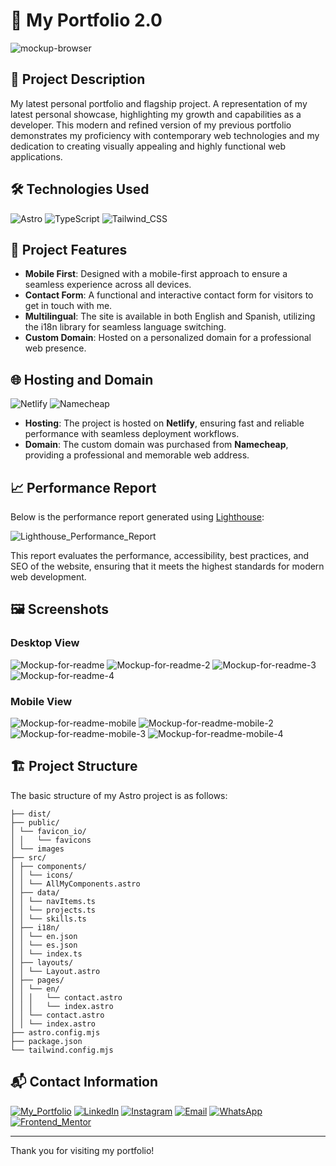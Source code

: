 # 💼 My Portfolio 2.0

![mockup-browser](public/images/mockup-for-readme.png)

## 📖 Project Description

My latest personal portfolio and flagship project. A representation of my latest personal showcase, highlighting my growth and capabilities as a developer. This modern and refined version of my previous portfolio demonstrates my proficiency with contemporary web technologies and my dedication to creating visually appealing and highly functional web applications.

## 🛠️ Technologies Used

![Astro](https://img.shields.io/badge/Astro-0C1222?style=for-the-badge&logo=astro&logoColor=FDFDFE) 
![TypeScript](https://img.shields.io/badge/TypeScript-007ACC?style=for-the-badge&logo=typescript&logoColor=white)
![Tailwind_CSS](https://img.shields.io/badge/Tailwind_CSS-38B2AC?style=for-the-badge&logo=tailwind-css&logoColor=white)


## 🎨 Project Features

- **Mobile First**: Designed with a mobile-first approach to ensure a seamless experience across all devices.
- **Contact Form**: A functional and interactive contact form for visitors to get in touch with me.
- **Multilingual**: The site is available in both English and Spanish, utilizing the i18n library for seamless language switching.
- **Custom Domain**: Hosted on a personalized domain for a professional web presence.

## 🌐 Hosting and Domain

![Netlify](https://img.shields.io/badge/Netlify-00C7B7?style=for-the-badge&logo=netlify&logoColor=white)
![Namecheap](https://img.shields.io/badge/Namecheap-DE3723?style=for-the-badge&logo=namecheap&logoColor=white)

- **Hosting**: The project is hosted on **Netlify**, ensuring fast and reliable performance with seamless deployment workflows.
- **Domain**: The custom domain was purchased from **Namecheap**, providing a professional and memorable web address.

## 📈 Performance Report

Below is the performance report generated using [Lighthouse](https://developers.google.com/web/tools/lighthouse):

![Lighthouse_Performance_Report](public/images/lighthouse-metrics.png)

This report evaluates the performance, accessibility, best practices, and SEO of the website, ensuring that it meets the highest standards for modern web development.

## 🖼️ Screenshots

### Desktop View

![Mockup-for-readme](public/images/mockup-for-readme.png)
![Mockup-for-readme-2](public/images/mockup-for-readme-2.png)
![Mockup-for-readme-3](public/images/mockup-for-readme-3.png)
![Mockup-for-readme-4](public/images/mockup-for-readme-4.png)

### Mobile View

![Mockup-for-readme-mobile](public/images/mockup-for-readme-mobile.png)
![Mockup-for-readme-mobile-2](public/images/mockup-for-readme-mobile-2.png)
![Mockup-for-readme-mobile-3](public/images/mockup-for-readme-mobile-3.png)
![Mockup-for-readme-mobile-4](public/images/mockup-for-readme-mobile-4.png)

## 🏗️ Project Structure

The basic structure of my Astro project is as follows:

```text
├── dist/
├── public/
│ └── favicon_io/
│ │   └── favicons
│ └── images
├── src/
│ ├── components/
│ │ └── icons/
│ │ └── AllMyComponents.astro
│ ├── data/
│ │ └── navItems.ts
│ │ └── projects.ts
│ │ └── skills.ts
│ ├── i18n/
│ │ └── en.json
│ │ └── es.json
│ │ └── index.ts
│ ├── layouts/
│ │ └── Layout.astro
│ ├── pages/
│ │ └── en/
│ │ │   └── contact.astro
│ │ │   └── index.astro
│ │ └── contact.astro
│ │ └── index.astro
├── astro.config.mjs
├── package.json
└── tailwind.config.mjs
```

## 📬 Contact Information

[![My_Portfolio](https://img.shields.io/badge/my_portfolio-000?style=for-the-badge&logo=ko-fi&logoColor=white)](https://aimarbusta.dev/)
[![LinkedIn](https://img.shields.io/badge/linkedin-0A66C2?style=for-the-badge&logo=linkedin&logoColor=white)](https://www.linkedin.com/in/aimarbustamante/)
[![Instagram](https://img.shields.io/badge/Instagram-E4405F?style=for-the-badge&logo=instagram&logoColor=white)](https://www.instagram.com/aimarbusta.dev/) 
[![Email](https://img.shields.io/badge/Microsoft_Outlook-0078D4?style=for-the-badge&logo=microsoft-outlook&logoColor=white)](mailto:aimarbustamante379@hotmail.com) 
[![WhatsApp](https://img.shields.io/badge/WhatsApp-25D366?style=for-the-badge&logo=whatsapp&logoColor=white)](https://wa.me/65167602) 
[![Frontend_Mentor](https://img.shields.io/badge/Frontend_Mentor-3F54A3?style=for-the-badge&logo=frontendmentor&logoColor=white)](https://www.frontendmentor.io/profile/AimarBustamante) 

---

Thank you for visiting my portfolio!
